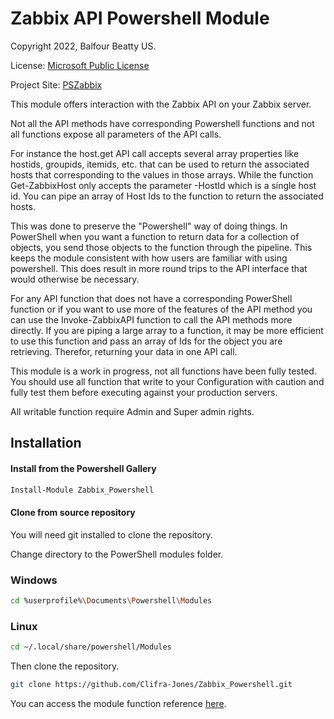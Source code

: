 # Zabbix API Powershell Module

Copyright 2022, Balfour Beatty US.

License: [Microsoft Public License](https://opensource.org/license/ms-pl-html)

Project Site: [PSZabbix](https://github.com/Clifra-Jones/PSZabbix)

This module offers interaction with the Zabbix API on your Zabbix server.

Not all the API methods have corresponding Powershell functions and not all functions expose all parameters of the API calls.

For instance the host.get API call accepts several array properties like hostids, groupids, itemids, etc. that can be used to return the associated hosts that corresponding to the values in those arrays. While the function Get-ZabbixHost only accepts the parameter -HostId which is a single host id.
You can pipe an array of Host Ids to the function to return the associated hosts.

This was done to preserve the "Powershell" way of doing things. In PowerShell when you want a function to return data for a collection of objects, you send those objects to the function through the pipeline. This keeps the module consistent with how users are familiar with using powershell. This does result in more round trips to the API interface that would otherwise be necessary.

For any API function that does not have a corresponding PowerShell function or if you want to use more of the features of the API method you can use the Invoke-ZabbixAPI function to call the API methods more directly. If you are piping a large array to a function, it may be more efficient to use this function and pass an array of Ids for the object you are retrieving. Therefor, returning your data in one API call.

This module is a work in progress, not all functions have been fully tested. You should use all function that write to your Configuration with caution and fully test them before executing against your production servers.

All writable function require Admin and Super admin rights.

## Installation

#### Install from the Powershell Gallery

```powershell
Install-Module Zabbix_Powershell
```

#### Clone from source repository

You will need git installed to clone the repository.

Change directory to the PowerShell modules folder.

### Windows

```bash
cd %userprofile%\Documents\Powershell\Modules
```

### Linux

```bash
cd ~/.local/share/powershell/Modules
```

Then clone the repository.

```bash
git clone https://github.com/Clifra-Jones/Zabbix_Powershell.git
```

You can access the module function reference [here](https://clifra-jones.github.io/Zabbix_Powershell/docs/reference.html).
